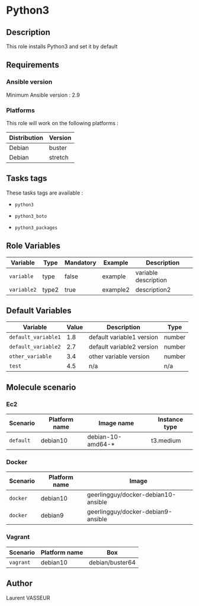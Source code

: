Python3
===========

Description
-----------

This role installs Python3 and set it by default

Requirements
-------------

### Ansible version

Minimum Ansible version : 2.9

### Platforms

This role will work on the following platforms :

Distribution | Version |
--- | --- |
Debian | buster |
Debian | stretch |

Tasks tags
--------------

These tasks tags are available :

* ``python3``

* ``python3_boto``

* ``python3_packages``

Role Variables
--------------

Variable | Type | Mandatory |  Example | Description
--- | --- | --- | --- | --- |
`variable`  | type | false | example | variable description |
`variable2`  | type2 | true | example2 | description2 |


Default Variables
------------------

Variable | Value | Description | Type
--- | --- | --- | --- |
``default_variable1`` | 1.8 | default variable1 version | number |
``default_variable2`` | 2.7 | default variable2 version | number |
``other_variable`` | 3.4 | other variable version | number |
``test`` | 4.5 | n/a | n/a |

Molecule scenario
------------------

### Ec2
Scenario | Platform name | Image name | Instance type |
--- | --- | --- | --- | 
``default`` | debian10 | debian-10-amd64-* | t3.medium



### Docker

Scenario | Platform name | Image |
--- | --- | --- | 
``docker`` | debian10 | geerlingguy/docker-debian10-ansible | 
``docker`` | debian9 | geerlingguy/docker-debian9-ansible |

### Vagrant

Scenario | Platform name | Box |
--- | --- | --- | 
``vagrant`` | debian10 | debian/buster64 |`



Author
-------

Laurent VASSEUR